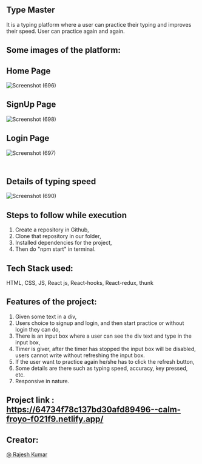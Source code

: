 ## Type Master
It is a typing platform where a user can practice their typing and improves their speed. User can practice again and again.
## Some images of the platform: 
 ## Home Page
![Screenshot (696)](https://github.com/rajeshdeo/chabbi/assets/112768622/7c22cd4b-9392-4404-ac49-0eb1c7921661)
## SignUp Page

![Screenshot (698)](https://github.com/rajeshdeo/chabbi/assets/112768622/ff891595-2429-4c6a-ab78-bc61042ef1e9)



## Login Page


![Screenshot (697)](https://github.com/rajeshdeo/chabbi/assets/112768622/94c1fe9a-eebd-48cb-bac5-21f127d94e10)

## <br>Details of typing speed
![Screenshot (690)](https://github.com/rajeshdeo/chabbi/assets/112768622/dc1bcc84-53d7-43ad-858c-01bf13a2f281)

## Steps to follow while execution
1) Create a repository in Github,
2) Clone that repository in our folder,
3) Installed dependencies for the project,
4) Then do "npm start" in terminal.


## Tech Stack used:

HTML, CSS, JS, React js, React-hooks, React-redux, thunk

## Features of the project:

1) Given some text in a div,
2) Users choice to signup and login, and then start practice or without login they can do,
3) There is an input box where a user can see the div text and type in the input box,
4) Timer is giver, after the timer has stopped the input box will be disabled, users cannot write without refreshing the input box.
5) If the user want to practice again he/she has to click the refresh button,
6) Some details are there such as typing speed, accuracy, key pressed, etc.
7) Responsive in nature.


## Project link : https://64734f78c137bd30afd89496--calm-froyo-f021f9.netlify.app/
<!-- <h3>Live Demo Link https://attryb-buycars.vercel.app </h3> -->

## Creator:
<a href="https://github.com/rajeshdeo"  alt="link of the project"> @ Rajesh Kumar</a>
